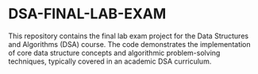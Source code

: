 # DSA-FINAL-LAB-EXAM
This repository contains the final lab exam project for the Data Structures and Algorithms (DSA) course. The code demonstrates the implementation of core data structure concepts and algorithmic problem-solving techniques, typically covered in an academic DSA curriculum.

